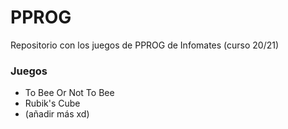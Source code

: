# PPROG
Repositorio con los juegos de PPROG de Infomates (curso 20/21)

### Juegos
- To Bee Or Not To Bee
- Rubik's Cube
- (añadir más xd)
